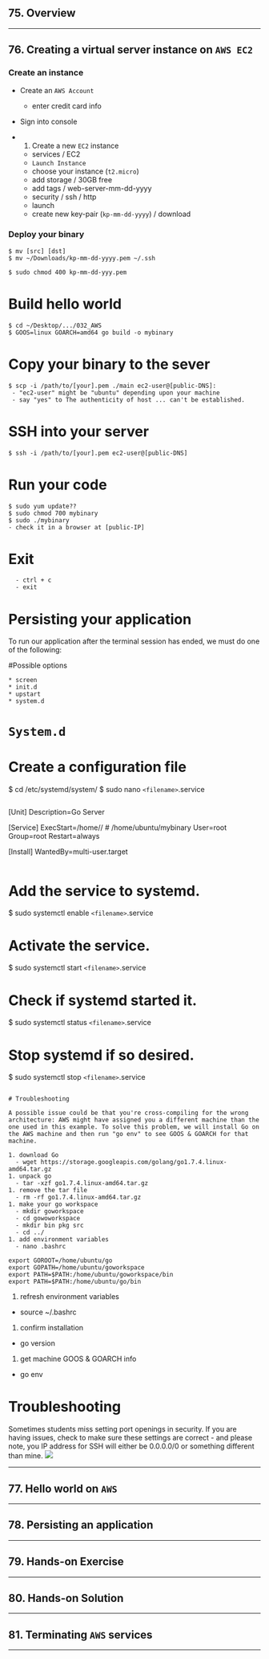 ## 75. Overview

***

## 76. Creating a virtual server instance on `AWS EC2`

### Create an instance

* Create an `AWS Account`
    - enter credit card info

* Sign into console

* 1. Create a new `EC2` instance
    - services / EC2
    - `Launch Instance`
    - choose your instance (`t2.micro`)
    - add storage / 30GB free 
    - add tags / web-server-mm-dd-yyyy
    - security / ssh / http
    - launch
    - create new key-pair (`kp-mm-dd-yyyy`) / download

### Deploy your binary

```
$ mv [src] [dst] 
$ mv ~/Downloads/kp-mm-dd-yyyy.pem ~/.ssh

$ sudo chmod 400 kp-mm-dd-yyy.pem
```

# Build hello world
```
$ cd ~/Desktop/.../032_AWS
$ GOOS=linux GOARCH=amd64 go build -o mybinary
```

# Copy your binary to the sever
```
$ scp -i /path/to/[your].pem ./main ec2-user@[public-DNS]:
 - "ec2-user" might be "ubuntu" depending upon your machine
 - say "yes" to The authenticity of host ... can't be established.
```

# SSH into your server
```
$ ssh -i /path/to/[your].pem ec2-user@[public-DNS]
```

# Run your code
```
$ sudo yum update??
$ sudo chmod 700 mybinary
$ sudo ./mybinary
- check it in a browser at [public-IP]
```

# Exit
```
  - ctrl + c
  - exit
```

# Persisting your application

To run our application after the terminal session has ended, we must do one of the following:

#Possible options
```
* screen
* init.d
* upstart
* system.d
```

# `System.d`
# Create a configuration file
$ cd /etc/systemd/system/
$ sudo nano ```<filename>```.service
```

```
[Unit]
Description=Go Server

[Service]
ExecStart=/home/<username>/<exepath>            # /home/ubuntu/mybinary
User=root
Group=root
Restart=always

[Install]
WantedBy=multi-user.target
```

```
# Add the service to systemd.
$ sudo systemctl enable ```<filename>```.service

# Activate the service.
$ sudo systemctl start ```<filename>```.service

# Check if systemd started it.
$ sudo systemctl status ```<filename>```.service

# Stop systemd if so desired.
$ sudo systemctl stop ```<filename>```.service
```

# Troubleshooting

A possible issue could be that you're cross-compiling for the wrong architecture: AWS might have assigned you a different machine than the one used in this example. To solve this problem, we will install Go on the AWS machine and then run "go env" to see GOOS & GOARCH for that machine.

1. download Go
  - wget https://storage.googleapis.com/golang/go1.7.4.linux-amd64.tar.gz
1. unpack go
  - tar -xzf go1.7.4.linux-amd64.tar.gz
1. remove the tar file
  - rm -rf go1.7.4.linux-amd64.tar.gz
1. make your go workspace
  - mkdir goworkspace
  - cd gowoworkspace
  - mkdir bin pkg src
  - cd ../
1. add environment variables
  - nano .bashrc

export GOROOT=/home/ubuntu/go
export GOPATH=/home/ubuntu/goworkspace
export PATH=$PATH:/home/ubuntu/goworkspace/bin
export PATH=$PATH:/home/ubuntu/go/bin
```
1. refresh environment variables
  - source ~/.bashrc
1. confirm installation
  - go version
1. get machine GOOS & GOARCH info
  - go env

# Troubleshooting

Sometimes students miss setting port openings in security. If you are having issues, check to make sure these settings are correct - and please note, you IP address for SSH will either be 0.0.0.0/0 or something different than mine.
![](security.png)
***

## 77. Hello world on `AWS`

***

## 78. Persisting an application

***

## 79. Hands-on Exercise

***

## 80. Hands-on Solution

***

## 81. Terminating `AWS` services

***
